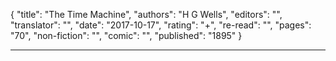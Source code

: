 {
"title": "The Time Machine",
"authors": "H G Wells",
"editors": "",
"translator": "",
"date": "2017-10-17",
"rating": "+",
"re-read": "",
"pages": "70",
"non-fiction": "",
"comic": "",
"published": "1895"
}

---
